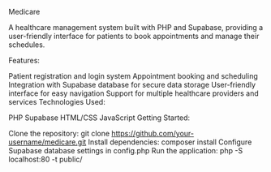 Medicare

A healthcare management system built with PHP and Supabase, providing a user-friendly interface for patients to book appointments and manage their schedules.

Features:

Patient registration and login system
Appointment booking and scheduling
Integration with Supabase database for secure data storage
User-friendly interface for easy navigation
Support for multiple healthcare providers and services
Technologies Used:

PHP
Supabase
HTML/CSS
JavaScript
Getting Started:

Clone the repository: git clone https://github.com/your-username/medicare.git
Install dependencies: composer install
Configure Supabase database settings in config.php
Run the application: php -S localhost:80 -t public/